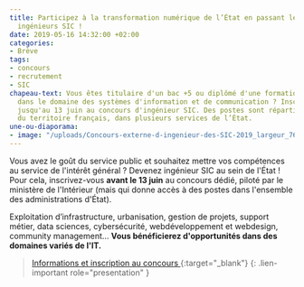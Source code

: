 ```yaml
---
title: Participez à la transformation numérique de l’État en passant le concours des
  ingénieurs SIC !
date: 2019-05-16 14:32:00 +02:00
categories:
- Brève
tags:
- concours
- recrutement
- SIC
chapeau-text: Vous êtes titulaire d'un bac +5 ou diplômé d'une formation équivalente
  dans le domaine des systèmes d'information et de communication ? Inscrivez-vous
  jusqu'au 13 juin au concours d'ingénieur SIC. Des postes sont répartis sur l’ensemble
  du territoire français, dans plusieurs services de l’État.
une-ou-diaporama:
- image: "/uploads/Concours-externe-d-ingenieur-des-SIC-2019_largeur_760.jpg"
---
```


Vous avez le goût du service public et souhaitez mettre vos compétences au service de l'intérêt général ? Devenez ingénieur SIC au sein de l'État ! Pour cela, inscrivez-vous **avant le 13 juin** au concours dédié, piloté par le ministère de l'Intérieur (mais qui donne accès à des postes dans l'ensemble des administrations d'État).

Exploitation d’infrastructure, urbanisation,
gestion de projets, support métier, data sciences, cybersécurité, webdéveloppement et webdesign, community management… **Vous bénéficierez d'opportunités dans des domaines variés de l'IT.**


> [Informations et inscription au concours
](https://www.interieur.gouv.fr/A-votre-service/Le-ministere-recrute/Filiere-systemes-d-information-et-de-communication/Les-recrutements/Ingenieur-des-systemes-d-information-et-de-communication/Les-recrutements-ouverts/Concours-externe-d-ingenieur-des-SIC-2019 "Informations et inscription au concours"){:target="_blank"}
{: .lien-important role="presentation" }
